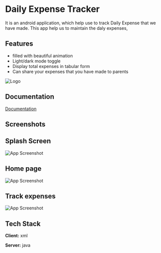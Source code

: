 
# Daily Expense Tracker

It is an android application, which help use to track Daily Expense that we have made.
This app help us to maintain the daly expenses,


## Features
- filled with beautiful animation 
- Light/dark mode toggle
- Display total expenses in tabular form
- Can share your expenses that you have made to parents




![Logo](https://i.postimg.cc/nz5HTppb/logo-budget.gif)


## Documentation

[Documentation](https://linktodocumentation)


## Screenshots
## Splash Screen 
![App Screenshot](https://i.ibb.co/yykzjVv/Splash.png)
## Home page

![App Screenshot](https://i.postimg.cc/15m5r9kT/homepage.png)
## Track expenses
![App Screenshot](https://i.postimg.cc/3RGC1jvK/track.png)




## Tech Stack

**Client:** xml

**Server:** java
